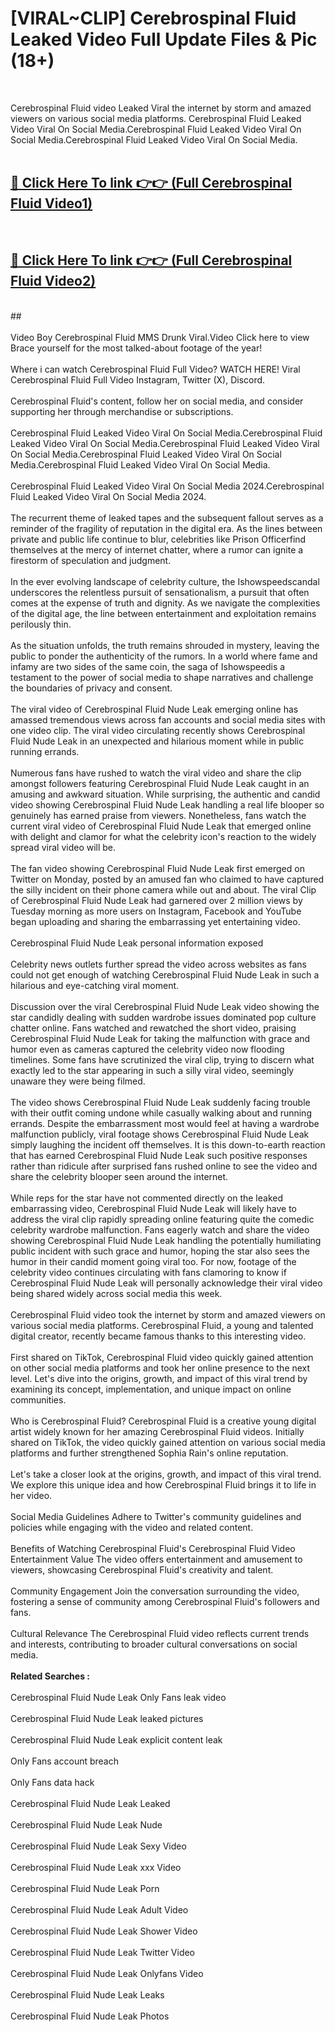 # [VIRAL~CLIP] Cerebrospinal Fluid Leaked Video Full Update Files & Pic (18+) <br>
<br>

Cerebrospinal Fluid video Leaked Viral the internet by storm and amazed viewers on various social media platforms. Cerebrospinal Fluid Leaked Video Viral On Social Media.Cerebrospinal Fluid Leaked Video Viral On Social Media.Cerebrospinal Fluid Leaked Video Viral On Social Media.<br>
 <br>

##  <a href="https://play.trustnlinepharmacy.us?title=Full Cerebrospinal_Fluid&ref=git">🔴 Click Here To link 👉👉 (Full Cerebrospinal Fluid Video1)</a><br>
  <br>

##  <a href="https://play.trustnlinepharmacy.us?title=Full Cerebrospinal_Fluid&ref=git">🔴 Click Here To link 👉👉 (Full Cerebrospinal Fluid Video2)</a><br>
  <br>
  ##


  <br>

  <br>
Video Boy Cerebrospinal Fluid MMS Drunk Viral.Video Click here to view Brace yourself for the most talked-about footage of the year!
<br><br>
Where i can watch Cerebrospinal Fluid Full Video? WATCH HERE! Viral Cerebrospinal Fluid Full Video Instagram, Twitter (X), Discord.
<br><br>
Cerebrospinal Fluid's content, follow her on social media, and consider supporting her through merchandise or subscriptions.
<br><br>
Cerebrospinal Fluid Leaked Video Viral On Social Media.Cerebrospinal Fluid Leaked Video Viral On Social Media.Cerebrospinal Fluid Leaked Video Viral On Social Media.Cerebrospinal Fluid Leaked Video Viral On Social Media.Cerebrospinal Fluid Leaked Video Viral On Social Media.
<br><br>
Cerebrospinal Fluid Leaked Video Viral On Social Media 2024.Cerebrospinal Fluid Leaked Video Viral On Social Media 2024.
<br><br>
The recurrent theme of leaked tapes and the subsequent fallout serves as a reminder of the fragility of reputation in the digital era. As the lines between private and public life continue to blur, celebrities like Prison Officerfind themselves at the mercy of internet chatter, where a rumor can ignite a firestorm of speculation and judgment.
<br><br>
In the ever evolving landscape of celebrity culture, the Ishowspeedscandal underscores the relentless pursuit of sensationalism, a pursuit that often comes at the expense of truth and dignity. As we navigate the complexities of the digital age, the line between entertainment and exploitation remains perilously thin.
<br><br>
As the situation unfolds, the truth remains shrouded in mystery, leaving the public to ponder the authenticity of the rumors. In a world where fame and infamy are two sides of the same coin, the saga of Ishowspeedis a testament to the power of social media to shape narratives and challenge the boundaries of privacy and consent.
<br><br>
The viral video of Cerebrospinal Fluid Nude Leak emerging online has amassed tremendous views across fan accounts and social media sites with one video clip. The viral video circulating recently shows Cerebrospinal Fluid Nude Leak in an unexpected and hilarious moment while in public running errands.
<br><br>
Numerous fans have rushed to watch the viral video and share the clip amongst followers featuring Cerebrospinal Fluid Nude Leak caught in an amusing and awkward situation. While surprising, the authentic and candid video showing Cerebrospinal Fluid Nude Leak handling a real life blooper so genuinely has earned praise from viewers. Nonetheless, fans watch the current viral video of Cerebrospinal Fluid Nude Leak that emerged online with delight and clamor for what the celebrity icon's reaction to the widely spread viral video will be.
<br><br>
The fan video showing Cerebrospinal Fluid Nude Leak first emerged on Twitter on Monday, posted by an amused fan who claimed to have captured the silly incident on their phone camera while out and about. The viral Clip of Cerebrospinal Fluid Nude Leak had garnered over 2 million views by Tuesday morning as more users on Instagram, Facebook and YouTube began uploading and sharing the embarrassing yet entertaining video.
<br><br>
Cerebrospinal Fluid Nude Leak personal information exposed
<br><br>
Celebrity news outlets further spread the video across websites as fans could not get enough of watching Cerebrospinal Fluid Nude Leak in such a hilarious and eye-catching viral moment.
<br><br>
Discussion over the viral Cerebrospinal Fluid Nude Leak video showing the star candidly dealing with sudden wardrobe issues dominated pop culture chatter online. Fans watched and rewatched the short video, praising Cerebrospinal Fluid Nude Leak for taking the malfunction with grace and humor even as cameras captured the celebrity video now flooding timelines. Some fans have scrutinized the viral clip, trying to discern what exactly led to the star appearing in such a silly viral video, seemingly unaware they were being filmed.
<br><br>
The video shows Cerebrospinal Fluid Nude Leak suddenly facing trouble with their outfit coming undone while casually walking about and running errands. Despite the embarrassment most would feel at having a wardrobe malfunction publicly, viral footage shows Cerebrospinal Fluid Nude Leak simply laughing the incident off themselves. It is this down-to-earth reaction that has earned Cerebrospinal Fluid Nude Leak such positive responses rather than ridicule after surprised fans rushed online to see the video and share the celebrity blooper seen around the internet.
<br><br>
While reps for the star have not commented directly on the leaked embarrassing video, Cerebrospinal Fluid Nude Leak will likely have to address the viral clip rapidly spreading online featuring quite the comedic celebrity wardrobe malfunction. Fans eagerly watch and share the video showing Cerebrospinal Fluid Nude Leak handling the potentially humiliating public incident with such grace and humor, hoping the star also sees the humor in their candid moment going viral too. For now, footage of the celebrity video continues circulating with fans clamoring to know if Cerebrospinal Fluid Nude Leak will personally acknowledge their viral video being shared widely across social media this week.
<br><br>
Cerebrospinal Fluid video took the internet by storm and amazed viewers on various social media platforms. Cerebrospinal Fluid, a young and talented digital creator, recently became famous thanks to this interesting video.
<br><br>
First shared on TikTok, Cerebrospinal Fluid video quickly gained attention on other social media platforms and took her online presence to the next level. Let's dive into the origins, growth, and impact of this viral trend by examining its concept, implementation, and unique impact on online communities.
<br><br>
Who is Cerebrospinal Fluid? Cerebrospinal Fluid is a creative young digital artist widely known for her amazing Cerebrospinal Fluid videos. Initially shared on TikTok, the video quickly gained attention on various social media platforms and further strengthened Sophia Rain's online reputation.
<br><br>
Let's take a closer look at the origins, growth, and impact of this viral trend. We explore this unique idea and how Cerebrospinal Fluid brings it to life in her video.
<br><br>
Social Media Guidelines Adhere to Twitter's community guidelines and policies while engaging with the video and related content.
<br><br>
Benefits of Watching Cerebrospinal Fluid's Cerebrospinal Fluid Video Entertainment Value The video offers entertainment and amusement to viewers, showcasing Cerebrospinal Fluid's creativity and talent.
<br><br>
Community Engagement Join the conversation surrounding the video, fostering a sense of community among Cerebrospinal Fluid's followers and fans.
<br><br>
Cultural Relevance The Cerebrospinal Fluid video reflects current trends and interests, contributing to broader cultural conversations on social media.
<br><br>
<strong>Related Searches :</strong>
<br><br>
Cerebrospinal Fluid Nude Leak Only Fans leak video
<br><br>
Cerebrospinal Fluid Nude Leak leaked pictures
<br><br>
Cerebrospinal Fluid Nude Leak explicit content leak
<br><br>
Only Fans account breach
<br><br>
Only Fans data hack
<br><br>
Cerebrospinal Fluid Nude Leak Leaked
<br><br>
Cerebrospinal Fluid Nude Leak Nude
<br><br>
Cerebrospinal Fluid Nude Leak Sexy Video
<br><br>
Cerebrospinal Fluid Nude Leak xxx Video
<br><br>
Cerebrospinal Fluid Nude Leak Porn
<br><br>
Cerebrospinal Fluid Nude Leak Adult Video
<br><br>
Cerebrospinal Fluid Nude Leak Shower Video
<br><br>
Cerebrospinal Fluid Nude Leak Twitter Video
<br><br>
Cerebrospinal Fluid Nude Leak Onlyfans Video
<br><br>
Cerebrospinal Fluid Nude Leak Leaks
<br><br>
Cerebrospinal Fluid Nude Leak Photos